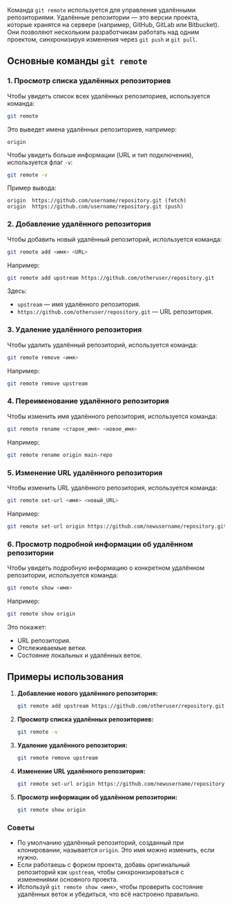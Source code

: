 Команда `git remote` используется для управления удалёнными репозиториями. Удалённые репозитории — это версии проекта, которые хранятся на сервере (например, GitHub, GitLab или Bitbucket). Они позволяют нескольким разработчикам работать над одним проектом, синхронизируя изменения через `git push` и `git pull`.

## Основные команды `git remote`

### 1. **Просмотр списка удалённых репозиториев**
Чтобы увидеть список всех удалённых репозиториев, используется команда:
```bash
git remote
```
Это выведет имена удалённых репозиториев, например:
```
origin
```

Чтобы увидеть больше информации (URL и тип подключения), используется флаг `-v`:
```bash
git remote -v
```
Пример вывода:
```
origin  https://github.com/username/repository.git (fetch)
origin  https://github.com/username/repository.git (push)
```

### 2. **Добавление удалённого репозитория**
Чтобы добавить новый удалённый репозиторий, используется команда:
```bash
git remote add <имя> <URL>
```
Например:
```bash
git remote add upstream https://github.com/otheruser/repository.git
```
Здесь:
- `upstream` — имя удалённого репозитория.
- `https://github.com/otheruser/repository.git` — URL репозитория.

### 3. **Удаление удалённого репозитория**
Чтобы удалить удалённый репозиторий, используется команда:
```bash
git remote remove <имя>
```
Например:
```bash
git remote remove upstream
```

### 4. **Переименование удалённого репозитория**
Чтобы изменить имя удалённого репозитория, используется команда:
```bash
git remote rename <старое_имя> <новое_имя>
```
Например:
```bash
git remote rename origin main-repo
```

### 5. **Изменение URL удалённого репозитория**
Чтобы изменить URL удалённого репозитория, используется команда:
```bash
git remote set-url <имя> <новый_URL>
```
Например:
```bash
git remote set-url origin https://github.com/newusername/repository.git
```

### 6. **Просмотр подробной информации об удалённом репозитории**
Чтобы увидеть подробную информацию о конкретном удалённом репозитории, используется команда:
```bash
git remote show <имя>
```
Например:
```bash
git remote show origin
```
Это покажет:
- URL репозитория.
- Отслеживаемые ветки.
- Состояние локальных и удалённых веток.

## Примеры использования

1. **Добавление нового удалённого репозитория:**
   ```bash
   git remote add upstream https://github.com/otheruser/repository.git
   ```

2. **Просмотр списка удалённых репозиториев:**
   ```bash
   git remote -v
   ```

3. **Удаление удалённого репозитория:**
   ```bash
   git remote remove upstream
   ```

4. **Изменение URL удалённого репозитория:**
   ```bash
   git remote set-url origin https://github.com/newusername/repository.git
   ```

5. **Просмотр информации об удалённом репозитории:**
   ```bash
   git remote show origin
   ```

### Советы
- По умолчанию удалённый репозиторий, созданный при клонировании, называется `origin`. Это имя можно изменить, если нужно.
- Если работаешь с форком проекта, добавь оригинальный репозиторий как `upstream`, чтобы синхронизироваться с изменениями основного проекта.
- Используй `git remote show <имя>`, чтобы проверить состояние удалённых веток и убедиться, что всё настроено правильно.
